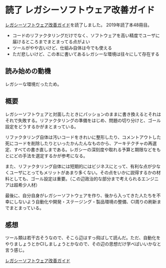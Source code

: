 # 読了 レガシーソフトウェア改善ガイド

[レガシーソフトウェア改善ガイド](https://amzn.to/2Qq60TA)を読了しました。
2019年読了本48冊目。
	
* コードのリファクタリングだけでなく、ソフトウェアを高い精度でユーザに届けるところまでまとまってる点がよい
* ツールがやや古いけど、仕組み自体は今でも使える
* ただ悲しいけど、この本に書いてあるレガシーな環境は往々にして存在する

## 読み始めの動機

レガシーな環境だったため。

## 概要

レガシーソフトウェアと対面したときにパッションのままに書き換えるとそれはそれで失敗する。リファクタリングの準備をはじめ、問題の切り分けと、ゴール設定をどうするかがまとまっている。

リファクタリング自体は汚いコードをきれいに整形したり、コメントアウトした死にコードを削除したりといったかんたんなものから、アーキテクチャの再選定、すべての書き直しまである。レガシーの深刻度や取れる予算と期限などをもとにどの手法を選定するかが参考になる。

また、リファクタリング自体には短期的にはビジネスにとって、有利な点が少なくユーザにとってもメリットがあまり多くない。その点をいかに説得するかの材料としても、ゴール設定は重要。（この辺政治的な部分まで考えられるエンジニアは超希少人材）

最後に、自分自身がレガシーソフトウェアを作り、後から入ってきた人たちを不幸にしないよう自動化や開発・ステージング・製品環境の整備、CI周りの刷新までまとまっている。

## 感想

ツール類は若干古そうなので、そこら辺はすっ飛ばして読んだ。ただ、自動化をやりましょうとかCIしましょうとかなので、その辺の思想だけ学べばいいかなと言う感じ。

[レガシーソフトウェア改善ガイド](https://amzn.to/2Qq60TA)